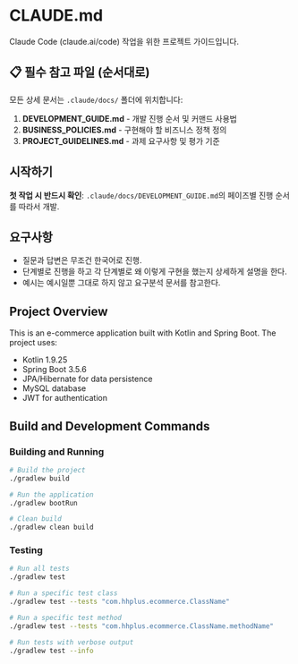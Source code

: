 # CLAUDE.md

Claude Code (claude.ai/code) 작업을 위한 프로젝트 가이드입니다.

## 📋 필수 참고 파일 (순서대로)
모든 상세 문서는 `.claude/docs/` 폴더에 위치합니다:

1. **DEVELOPMENT_GUIDE.md** - 개발 진행 순서 및 커맨드 사용법
2. **BUSINESS_POLICIES.md** - 구현해야 할 비즈니스 정책 정의
3. **PROJECT_GUIDELINES.md** - 과제 요구사항 및 평가 기준

## 시작하기
**첫 작업 시 반드시 확인**: `.claude/docs/DEVELOPMENT_GUIDE.md`의 페이즈별 진행 순서를 따라서 개발.

## 요구사항
- 질문과 답변은 무조건 한국어로 진행.
- 단계별로 진행을 하고 각 단계별로 왜 이렇게 구현을 했는지 상세하게 설명을 한다.
- 예시는 예시일뿐 그대로 하지 않고 요구분석 문서를 참고한다.

## Project Overview

This is an e-commerce application built with Kotlin and Spring Boot. The project uses:
- Kotlin 1.9.25
- Spring Boot 3.5.6
- JPA/Hibernate for data persistence
- MySQL database
- JWT for authentication

## Build and Development Commands

### Building and Running
```bash
# Build the project
./gradlew build

# Run the application
./gradlew bootRun

# Clean build
./gradlew clean build
```

### Testing
```bash
# Run all tests
./gradlew test

# Run a specific test class
./gradlew test --tests "com.hhplus.ecommerce.ClassName"

# Run a specific test method
./gradlew test --tests "com.hhplus.ecommerce.ClassName.methodName"

# Run tests with verbose output
./gradlew test --info
```